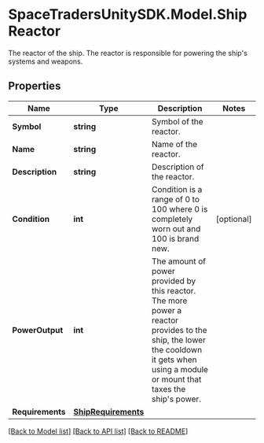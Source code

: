 # SpaceTradersUnitySDK.Model.ShipReactor
The reactor of the ship. The reactor is responsible for powering the ship's systems and weapons.

## Properties

Name | Type | Description | Notes
------------ | ------------- | ------------- | -------------
**Symbol** | **string** | Symbol of the reactor. | 
**Name** | **string** | Name of the reactor. | 
**Description** | **string** | Description of the reactor. | 
**Condition** | **int** | Condition is a range of 0 to 100 where 0 is completely worn out and 100 is brand new. | [optional] 
**PowerOutput** | **int** | The amount of power provided by this reactor. The more power a reactor provides to the ship, the lower the cooldown it gets when using a module or mount that taxes the ship&#39;s power. | 
**Requirements** | [**ShipRequirements**](ShipRequirements.md) |  | 

[[Back to Model list]](../README.md#documentation-for-models) [[Back to API list]](../README.md#documentation-for-api-endpoints) [[Back to README]](../README.md)

